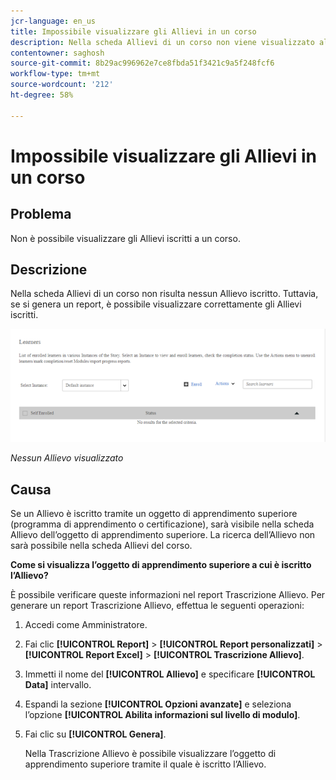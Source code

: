 ```yaml
---
jcr-language: en_us
title: Impossibile visualizzare gli Allievi in un corso
description: Nella scheda Allievi di un corso non viene visualizzato alcun Allievo iscritto ad Adobe Learning Manager. Tuttavia, se si genera un report, è possibile visualizzare correttamente gli Allievi iscritti.
contentowner: saghosh
source-git-commit: 8b29ac996962e7ce8fbda51f3421c9a5f248fcf6
workflow-type: tm+mt
source-wordcount: '212'
ht-degree: 58%

---
```




# Impossibile visualizzare gli Allievi in un corso

## Problema

Non è possibile visualizzare gli Allievi iscritti a un corso.

## Descrizione

Nella scheda Allievi di un corso non risulta nessun Allievo iscritto. Tuttavia, se si genera un report, è possibile visualizzare correttamente gli Allievi iscritti.

![](assets/no-learners.png)

*Nessun Allievo visualizzato*

## Causa

Se un Allievo è iscritto tramite un oggetto di apprendimento superiore (programma di apprendimento o certificazione), sarà visibile nella scheda Allievo dell’oggetto di apprendimento superiore. La ricerca dell’Allievo non sarà possibile nella scheda Allievi del corso.

**Come si visualizza l’oggetto di apprendimento superiore a cui è iscritto l’Allievo?**

È possibile verificare queste informazioni nel report Trascrizione Allievo. Per generare un report Trascrizione Allievo, effettua le seguenti operazioni:

1. Accedi come Amministratore.
1. Fai clic **[!UICONTROL Report]** > **[!UICONTROL Report personalizzati]** > **[!UICONTROL Report Excel]** > **[!UICONTROL Trascrizione Allievo]**.

1. Immetti il nome del **[!UICONTROL Allievo]** e specificare **[!UICONTROL Data]** intervallo.
1. Espandi la sezione **[!UICONTROL Opzioni avanzate]** e seleziona l’opzione **[!UICONTROL Abilita informazioni sul livello di modulo]**.
1. Fai clic su **[!UICONTROL Genera]**.

   Nella Trascrizione Allievo è possibile visualizzare l’oggetto di apprendimento superiore tramite il quale è iscritto l’Allievo.
